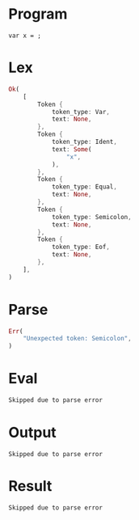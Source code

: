 # Program

```rustleaf
var x = ;
```

# Lex

```rust
Ok(
    [
        Token {
            token_type: Var,
            text: None,
        },
        Token {
            token_type: Ident,
            text: Some(
                "x",
            ),
        },
        Token {
            token_type: Equal,
            text: None,
        },
        Token {
            token_type: Semicolon,
            text: None,
        },
        Token {
            token_type: Eof,
            text: None,
        },
    ],
)
```

# Parse

```rust
Err(
    "Unexpected token: Semicolon",
)
```

# Eval

```rust
Skipped due to parse error
```

# Output

```
Skipped due to parse error
```

# Result

```rust
Skipped due to parse error
```
